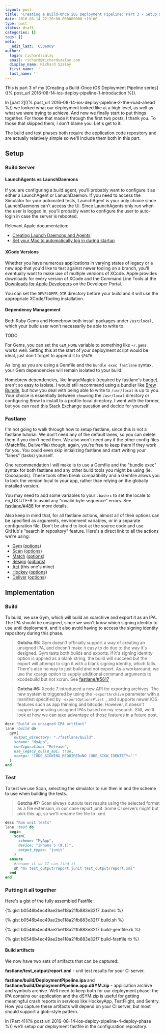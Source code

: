 ```yaml
---
layout: post
title: 'Creating a Build-Once iOS Deployment Pipeline: Part 3 - Setup and Build/Test Phases'
date: 2016-08-14 22:20:00.000000000 +10:00
type: post
status: draft
categories: []
tags: []
meta:
  _edit_last: '6536909'
author:
  login: richardszalay
  email: richard@richardszalay.com
  display_name: Richard Szalay
  first_name: ''
  last_name: ''
---
```


This is part 3 of my [Creating a Build-Once iOS Deployment Pipeline series]({% post_url 2016-08-14-ios-deploy-pipeline-1-introduction %}).
 
In [part 2]({% post_url 2016-08-14-ios-deploy-pipeline-2-the-road-ahead %}) we looked what our deployment looked like at a high level, as well as what we were trying to achieve. And now we finally start to put things together. For those that made it through the first two posts, I thank you. To those that skipped them, I don't blame you. Let's get to it. 
 
The build and test phases both require the application code repository and are actually relatively simple so we'll include them both in this part. 
 
## Setup 
 
### Build Server 

#### LaunchAgents vs LaunchDaemons

If you are configuring a build agent, you'll probably want to configure it as either a LaunchAgent or LanuchDaemon. If you need to access the 
Simulator for your automated tests, LaunchAgent is your only choice since LaunchDaemons can't access the UI. Since LaunchAgents only run when the user is logged in,
you'll probably want to configure the user to auto-login in case the server is rebooted. 

Relevant Apple documentation:

* [Creating Launch Daemons and Agents](https://developer.apple.com/library/mac/documentation/MacOSX/Conceptual/BPSystemStartup/Chapters/CreatingLaunchdJobs.html)
* [Set your Mac to automatically log in during startup](https://support.apple.com/en-us/HT201476)

 
#### XCode Versions

Whether you have numerous applications in varying states of legacy or a new app that you'd like to test against newer tooling on a branch, you'll eventually want to make 
use of multiple versions of XCode. Apple provides downloads for every version of XCode and the Command Line Tools at the [Downloads for Apple Developers](https://developer.apple.com/download/more/) on the Developer Portal.

You can set the `DEVELOPER_DIR` directory before your build and it will use the appropriate XCode/Tooling installation.

#### Dependency Management

Both Ruby Gems and Homebrow both install packages under `/usr/local`, which your build user won't necessarily be able to write to.

TODO

For Gems, you can set the `GEM_HOME` variable to something like `~/.gems` works well. Setting this at the start of your deployment script would be ideal, just don't forget to append it to `$PATH`. 

As long as you are using a Gemfile and the `bundle exec fastlane` syntax, your Gem dependencies will remain isolated to your build. 

Homebrew dependencies, like ImageMagick (required by fastlane's badge), aren't so easy to isolate. I would still recommend using a bundler like [Brew Bundle](https://github.com/Homebrew/homebrew-bundle), but how 
you deal with being able to write to `/usr/local` is up to you. Your choice is essentially between `chown`ing the `/usr/local` directory or configuring Brew to install to a profile-local directory. 
I went with the former, but you can read [this Stack Exchange question](http://apple.stackexchange.com/questions/1393/are-my-permissions-for-usr-local-correct) and decide for yourself. 

### Fastlane 
 
I'm not going to walk through how to setup fastlane, since this is not a fastlane tutorial. We don’t need any of the default lanes, so you can delete them if you don’t need then. We also won't need any if the other config files (Matchfile, Deliverfile) though, again, you're free to keep them if they work for you. You could even skip initializing fastlane and start writing your "lanes" (tasks) yourself. 
 
One recommendation I will make is to use a Gemfile and the "bundle exec" syntax for both fastlane and any other build tools you might be using (ie. Cocoapods). These tools often break compatibility and a Gemfile allows you to lock the version local to your app, rather than relying on the globally installed version.

You may need to add some variables to your `.bashrc` to set the locale to en_US.UTF-8 to avoid any "invalid byte sequence" errors. See [fastlane/#488](https://github.com/fastlane/fastlane/issues/488) for more details.
 
Also keep in mind that, for all fastlane actions, almost all of their options can be specified as arguments, environment variables, or in a separate configuration file. Don't be afraid to look at the source code and use GitHub's "search in repository" feature. Here's a direct link to all the actions we're using: 
 
* [Gym](https://github.com/fastlane/fastlane/tree/master/gym) ([options](https://github.com/fastlane/fastlane/blob/master/gym/lib/gym/options.rb)) 
* [Scan](https://github.com/fastlane/fastlane/tree/master/scan) ([options](https://github.com/fastlane/fastlane/blob/master/scan/lib/scan/options.rb)) 
* [Match](https://github.com/fastlane/fastlane/tree/master/match) ([options](https://github.com/fastlane/fastlane/blob/master/match/lib/match/options.rb)) 
* [Resign](https://github.com/fastlane/fastlane/blob/master/sigh/lib/sigh/resign.rb) ([options](https://github.com/fastlane/fastlane/blob/master/sigh/lib/sigh/resign.rb#L67)) 
* [Act](https://github.com/richardszalay/fastlane-plugin-act) (this one's mine) 
* [Hockey](https://github.com/fastlane/fastlane/blob/master/fastlane/lib/fastlane/actions/hockey.rb) ([options](https://github.com/fastlane/fastlane/blob/master/fastlane/lib/fastlane/actions/hockey.rb#L81)) 
* [Deliver](https://github.com/fastlane/fastlane/tree/master/deliver) ([options](https://github.com/fastlane/fastlane/blob/master/deliver/lib/deliver/options.rb)) 
 
## Implementation

### Build 
 
To build, we use Gym, which will build an xcarchive and export it as an IPA. The IPA should be unsigned, since we won't know which signing identity to use until deployment, and it also avoid having to access the signing identity repository during this phase. 
 
> **Gotcha #5:** Gym doesn't officially support a way of creating an unsigned IPA, and doesn't make it easy to do due to the way it's designed. Gym tests both builds and exports. If it's signing identity option is applied as a blank string, the build will succeed but the export will attempt to sign it with a blank signing identity, which falls. There's also no way to just build and not export. As a workaround, we use the xcargs option to supply additional command arguments to xcodebuild but not xcrun. See [fastlane/#5617](https://github.com/fastlane/fastlane/issues/5617) 
 
> **Gotcha #6:** Xcode 7 introduced a new API for exporting archives. The new system is triggered by using the `-exportArchive` parameter with a manifest specified by `-exportOptionsPlist `, and supports newer iOS features such as app thinning and bitcode. However, it doesn't support generating unsigned IPAs based on my research. Still, we'll look at how we can take advantage of those features in a future post. 
 
```ruby
desc "Build an unsigned IPA artifact" 
lane :build do 
  gym( 
    output_directory: "./fastlane/build", 
    scheme: "MyApp", 
    configuration: "Release", 
    use_legacy_build_api: true, 
    xcargs: "CODE_SIGNING_REQUIRED=NO CODE_SIGN_IDENTITY=''" 
  ) 
end
```

### Test 
 
To test we use Scan, selecting the simulator to run then in and the scheme to use when building the tests. 
 
> **Gotcha #7:** Scan always outputs test results using the selected format as a file extension, in our case report.junit. Some CI servers might but pick this up, so we'll rename the file to .xml. 
 
```ruby
desc "Run unit tests"
lane :test do
  begin
    scan(
      scheme: "MyApp",
      device: "iPhone 5 (9.1)",
      output_types: "junit"
    )
  ensure
    #rename it so CI can find it
    sh "mv test_output/report.junit test_output/report.xml"
  end
end
```

### Putting it all together

Here's a gist of the fully assembled Fastfile:

{% gist b0546b4ec49ae2be118a21fb883e32f7 .bashrc %}

{% gist b0546b4ec49ae2be118a21fb883e32f7 build.sh %}

{% gist b0546b4ec49ae2be118a21fb883e32f7 build-gemfile.rb %}

{% gist b0546b4ec49ae2be118a21fb883e32f7 build-fastfile.rb %}

#### Build artifacts 
 
We now have two sets of artifacts that can be captured: 
 
**fastlane/test_output/report.xml** - unit test results for your CI server. 
 
**fastlane/build/DeploymentPipeline.ipa** and 
**fastlane/build/DeploymentPipeline.app.dSYM.zip** - application archive and symbols archive. Well need to keep both for our deployment phase: the IPA contains our application and the dSYM.zip is useful for getting meaningful crash reports in services like HockeyApp, TestFlight, and Sentry. How you capture these artifacts will depend on your CI server, but most should support a glob-style pattern. 

In [Part 4]({% post_url 2016-08-14-ios-deploy-pipeline-4-deploy-phase %}) we'll setup our deployment fastfile in the configuration repository.